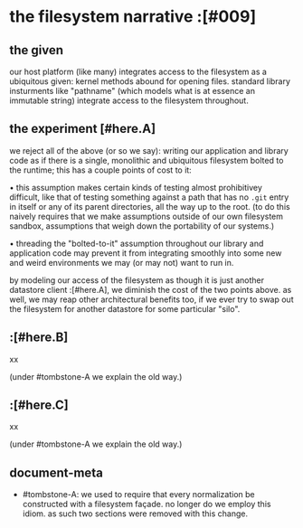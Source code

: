 # the filesystem narrative :[#009]


## the given

our host platform (like many) integrates access to the filesystem as a
ubiquitous given: kernel methods abound for opening files. standard
library insturments like "pathname" (which models what is at essence an
immutable string) integrate access to the filesystem throughout.


## the experiment [#here.A]

we reject all of the above (or so we say): writing our application and
library code as if there is a single, monolithic and ubiquitous
filesystem bolted to the runtime; this has a couple points of cost to
it:

  • this assumption makes certain kinds of testing almost prohibitivey
    difficult, like that of testing something against a path that has no
    `.git` entry in itself or any of its parent directories, all the way
    up to the root. (to do this naively requires that we make assumptions
    outside of our own filesystem sandbox, assumptions that weigh down
    the portability of our systems.)

  • threading the "bolted-to-it" assumption throughout our library and
    application code may prevent it from integrating smoothly into some
    new and weird environments we may (or may not) want to run in.

by modeling our access of the filesystem as though it is just another
datastore client :[#here.A], we diminish the cost of the two points above.
as well, we may reap other architectural benefits too, if we ever
try to swap out the filesystem for another datastore for some particular
"silo".




##  :[#here.B]

xx

(under #tombstone-A we explain the old way.)




## :[#here.C]

xx

(under #tombstone-A we explain the old way.)




## document-meta

  - #tombstone-A: we used to require that every normalization be constructed
    with a filesystem façade. no longer do we employ this idiom.
    as such two sections were removed with this change.

